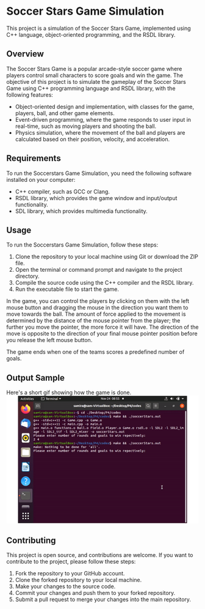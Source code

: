 # Soccer Stars Game Simulation
This project is a simulation of the Soccer Stars Game, implemented using C++ language, object-oriented programming, and the RSDL library.

## Overview
The Soccer Stars Game is a popular arcade-style soccer game where players control small characters to score goals and win the game. The objective of this project is to simulate the gameplay of the Soccer Stars Game using C++ programming language and RSDL library, with the following features:

- Object-oriented design and implementation, with classes for the game, players, ball, and other game elements.
- Event-driven programming, where the game responds to user input in real-time, such as moving players and shooting the ball.
- Physics simulation, where the movement of the ball and players are calculated based on their position, velocity, and acceleration.

## Requirements
To run the Soccerstars Game Simulation, you need the following software installed on your computer:

* C++ compiler, such as GCC or Clang.
* RSDL library, which provides the game window and input/output functionality.
* SDL library, which provides multimedia functionality.

## Usage
To run the Soccerstars Game Simulation, follow these steps:

1. Clone the repository to your local machine using Git or download the ZIP file.
2. Open the terminal or command prompt and navigate to the project directory.
3. Compile the source code using the C++ compiler and the RSDL library.
4. Run the executable file to start the game.

In the game, you can control the players by clicking on them with the left mouse button and dragging the mouse in the direction you want them to move towards the ball. The amount of force applied to the movement is determined by the distance of the mouse pointer from the player; the further you move the pointer, the more force it will have. The direction of the move is opposite to the direction of your final mouse pointer position before you release the left mouse button.

The game ends when one of the teams scores a predefined number of goals.


## Output Sample
Here's a short gif showing how the game is done.
![Example GIF](./example.gif)

## Contributing
This project is open source, and contributions are welcome. If you want to contribute to the project, please follow these steps:

1. Fork the repository to your GitHub account.
2. Clone the forked repository to your local machine.
3. Make your changes to the source code.
4. Commit your changes and push them to your forked repository.
5. Submit a pull request to merge your changes into the main repository.

